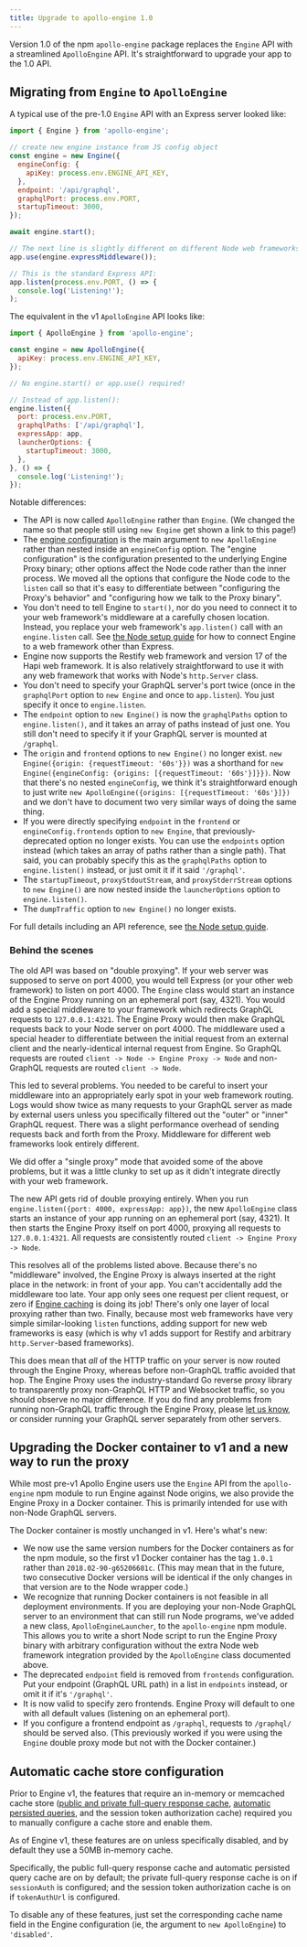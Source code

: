 ```yaml
---
title: Upgrade to apollo-engine 1.0
---
```


<!-- Please leave this file here, it's a destination for redirects from the migration guide in the old Engine proxy docs. It does not have any direct links to it in the Platform docs, but that doesn't mean there are no link on the internet that still come here. -->

Version 1.0 of the npm `apollo-engine` package replaces the `Engine` API with a streamlined `ApolloEngine` API. It's straightforward to upgrade your app to the 1.0 API.

## Migrating from `Engine` to `ApolloEngine`

A typical use of the pre-1.0 `Engine` API with an Express server looked like:

```js
import { Engine } from 'apollo-engine';

// create new engine instance from JS config object
const engine = new Engine({
  engineConfig: {
    apiKey: process.env.ENGINE_API_KEY,
  },
  endpoint: '/api/graphql',
  graphqlPort: process.env.PORT,
  startupTimeout: 3000,
});

await engine.start();

// The next line is slightly different on different Node web frameworks.
app.use(engine.expressMiddleware());

// This is the standard Express API:
app.listen(process.env.PORT, () => {
  console.log('Listening!');
);
```

The equivalent in the v1 `ApolloEngine` API looks like:

```js
import { ApolloEngine } from 'apollo-engine';

const engine = new ApolloEngine({
  apiKey: process.env.ENGINE_API_KEY,
});

// No engine.start() or app.use() required!

// Instead of app.listen():
engine.listen({
  port: process.env.PORT,
  graphqlPaths: ['/api/graphql'],
  expressApp: app,
  launcherOptions: {
    startupTimeout: 3000,
  },
}, () => {
  console.log('Listening!');
});
```

Notable differences:

- The API is now called `ApolloEngine` rather than `Engine`. (We changed the name so that people still using `new Engine` get shown a link to this page!)
- The [engine configuration](/references/proxy-config/) is the main argument to `new ApolloEngine` rather than nested inside an `engineConfig` option. The "engine configuration" is the configuration presented to the underlying Engine Proxy binary; other options affect the Node code rather than the inner process.  We moved all the options that configure the Node code to the `listen` call so that it's easy to differentiate between "configuring the Proxy's behavior" and "configuring how we talk to the Proxy binary".
- You don't need to tell Engine to `start()`, nor do you need to connect it to your web framework's middleware at a carefully chosen location. Instead, you replace your web framework's `app.listen()` call with an `engine.listen` call.  See [the Node setup guide](/references/engine-proxy/#option-2-running-a-standalone-proxy-using-node) for how to connect Engine to a web framework other than Express.
- Engine now supports the Restify web framework and version 17 of the Hapi web framework. It is also relatively straightforward to use it with any web framework that works with Node's `http.Server` class.
- You don't need to specify your GraphQL server's port twice (once in the `graphqlPort` option to `new Engine` and once to `app.listen`). You just specify it once to `engine.listen`.
- The `endpoint` option to `new Engine()` is now the `graphqlPaths` option to `engine.listen()`, and it takes an array of paths instead of just one. You still don't need to specify it if your GraphQL server is mounted at `/graphql`.
- The `origin` and `frontend` options to `new Engine()` no longer exist. `new Engine({origin: {requestTimeout: '60s'}})` was a shorthand for `new Engine({engineConfig: {origins: [{requestTimeout: '60s'}]}})`. Now that there's no nested `engineConfig`, we think it's straightforward enough to just write `new ApolloEngine({origins: [{requestTimeout: '60s'}]})` and we don't have to document two very similar ways of doing the same thing.
- If you were directly specifying `endpoint` in the `frontend` or `engineConfig.frontends` option to `new Engine`, that previously-deprecated option no longer exists. You can use the `endpoints` option instead (which takes an array of paths rather than a single path). That said, you can probably specify this as the `graphqlPaths` option to `engine.listen()` instead, or just omit it if it said `'/graphql'`.
- The `startupTimeout`, `proxyStdoutStream`, and `proxyStderrStream` options to `new Engine()` are now nested inside the `launcherOptions` option to `engine.listen()`.
- The `dumpTraffic` option to `new Engine()` no longer exists.

For full details including an API reference, see [the Node setup guide](/references/engine-proxy/#option-2-running-a-standalone-proxy-using-node).

### Behind the scenes

The old API was based on "double proxying". If your web server was supposed to serve on port 4000, you would tell Express (or your other web framework) to listen on port 4000. The `Engine` class would start an instance of the Engine Proxy running on an ephemeral port (say, 4321). You would add a special middleware to your framework which redirects GraphQL requests to `127.0.0.1:4321`. The Engine Proxy would then make GraphQL requests back to your Node server on port 4000.  The middleware used a special header to differentiate between the initial request from an external client and the nearly-identical internal request from Engine. So GraphQL requests are routed `client -> Node -> Engine Proxy -> Node` and non-GraphQL requests are routed `client -> Node`.

This led to several problems. You needed to be careful to insert your middleware into an appropriately early spot in your web framework routing. Logs would show twice as many requests to your GraphQL server as made by external users unless you specifically filtered out the "outer" or "inner" GraphQL request. There was a slight performance overhead of sending requests back and forth from the Proxy. Middleware for different web frameworks look entirely different.

We did offer a "single proxy" mode that avoided some of the above problems, but it was a little clunky to set up as it didn't integrate directly with your web framework.

The new API gets rid of double proxying entirely. When you run `engine.listen({port: 4000, expressApp: app})`, the new `ApolloEngine` class starts an instance of your app running on an ephemeral port (say, 4321). It then starts the Engine Proxy itself on port 4000, proxying all requests to `127.0.0.1:4321`. All requests are consistently routed `client -> Engine Proxy -> Node`.

This resolves all of the problems listed above. Because there's no "middleware" involved, the Engine Proxy is always inserted at the right place in the network: in front of your app. You can't accidentally add the middleware too late. Your app only sees one request per client request, or zero if [Engine caching](/references/engine-proxy/#caching) is doing its job! There's only one layer of local proxying rather than two. Finally, because most web frameworks have very simple similar-looking `listen` functions, adding support for new web frameworks is easy (which is why v1 adds support for Restify and arbitrary `http.Server`-based frameworks).

This does mean that *all* of the HTTP traffic on your server is now routed through the Engine Proxy, whereas before non-GraphQL traffic avoided that hop. The Engine Proxy uses the industry-standard Go reverse proxy library to transparently proxy non-GraphQL HTTP and Websocket traffic, so you should observe no major difference.  If you do find any problems from running non-GraphQL traffic through the Engine Proxy, please [let us know](https://engine.apollographql.com/login?overlay=SupportRequestNoAccount), or consider running your GraphQL server separately from other servers.


## Upgrading the Docker container to v1 and a new way to run the proxy

While most pre-v1 Apollo Engine users use the `Engine` API from the `apollo-engine` npm module to run Engine against Node origins, we also provide the Engine Proxy in a Docker container. This is primarily intended for use with non-Node GraphQL servers.

The Docker container is mostly unchanged in v1.  Here's what's new:

- We now use the same version numbers for the Docker containers as for the npm module, so the first v1 Docker container has the tag `1.0.1` rather than `2018.02-90-g65206681c`. (This may mean that in the future, two consecutive Docker versions will be identical if the only changes in that version are to the Node wrapper code.)
- We recognize that running Docker containers is not feasible in all deployment environments. If you are deploying your non-Node GraphQL server to an environment that can still run Node programs, we've added a new class, `ApolloEngineLauncher`, to the `apollo-engine` npm module. This allows you to write a short Node script to run the Engine Proxy binary with arbitrary configuration without the extra Node web framework integration provided by the `ApolloEngine` class documented above.
- The deprecated `endpoint` field is removed from `frontends` configuration. Put your endpoint (GraphQL URL path) in a list in `endpoints` instead, or omit it if it's `'/graphql'`.
- It is now valid to specify zero frontends. Engine Proxy will default to one with all default values (listening on an ephemeral port).
- If you configure a frontend endpoint as `/graphql`, requests to `/graphql/` should be served also. (This previously worked if you were using the `Engine` double proxy mode but not with the Docker container.)


## Automatic cache store configuration

Prior to Engine v1, the features that require an in-memory or memcached cache store ([public and private full-query response cache](/references/engine-proxy/#caching), [automatic persisted queries](https://www.apollographql.com/docs/apollo-server/features/apq), and the session token authorization cache) required you to manually configure a cache store and enable them.

As of Engine v1, these features are on unless specifically disabled, and by default they use a 50MB in-memory cache.

Specifically, the public full-query response cache and automatic persisted query cache are on by default; the private full-query response cache is on if `sessionAuth` is configured; and the session token authorization cache is on if `tokenAuthUrl` is configured.

To disable any of these features, just set the corresponding cache name field in the Engine configuration (ie, the argument to `new ApolloEngine`) to `'disabled'`.
